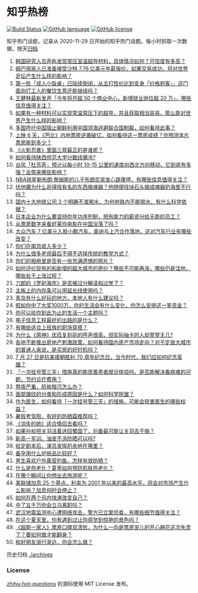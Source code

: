 # 知乎热榜
[![Build Status](https://github.com/ToWeLong/zhihu-hot-questions/workflows/CI/badge.svg)](https://github.com/ToWeLong/zhihu-hot-questions/actions)
[![GitHub language](https://img.shields.io/badge/language-golang-orange.svg)](https://golang.org/)
[![GitHub license](https://img.shields.io/github/license/ToWeLong/zhihu-hot-questions)](https://github.com/ToWeLong/zhihu-hot-questions/blob/main/LICENSE)

知乎热门话题，记录从 2020-11-29 日开始的知乎热门话题。每小时抓取一次数据，按天[归档](./archives)

<!-- BEGIN -->

1. [韩国研究人员声称发现常压室温超导材料，具体情况如何？可信度有多高？](https://www.zhihu.com/question/613850973)
1. [姆巴佩家人已准备接受沙特 7.76 亿美元年薪报价，如果交易成功，将对世界足坛产生什么样的影响？](https://www.zhihu.com/question/614029895)
1. [第一批「成人小饭桌」已陆续倒闭，从主打性价比到变身「价格刺客」，这门面向打工人的餐饮生意还能继续吗？](https://www.zhihu.com/question/614105221)
1. [王健林最新发声「今年将开超 50 个商业中心，新增就业岗位超 20 万」，哪些信息值得关注？](https://www.zhihu.com/question/614081281)
1. [如果有一种材料可以实现常温常压下的超导，并且获取相当容易，那么能对世界产生什么样的影响？](https://www.zhihu.com/question/614077790)
1. [多国呼吁中国阻止朝鲜利用中国领海逃避联合国制裁，如何看待此事？](https://www.zhihu.com/question/613884077)
1. [上映 6 天，《芭比》内地票房逆袭破亿，如何看待这一票房成绩？你预测本片票房能到多少？](https://www.zhihu.com/question/614041479)
1. [《火影忍者》里面三观最正的是谁呢？](https://www.zhihu.com/question/325629755)
1. [如何看待陕西师范大学分数线爆冷?](https://www.zhihu.com/question/613553536)
1. [台风「杜苏芮」预计以每小时 10-15 公里的速度向西北方向移动，它到底有多强？会带来哪些影响？](https://www.zhihu.com/question/614209208)
1. [NBA球星勒布朗·詹姆斯的儿子布朗尼突发心跳骤停，有哪些信息值得关注？](https://www.zhihu.com/question/613989515)
1. [伏地魔为什么非得找有名的东西做魂器？他随便找块石头做成魂器扔海里不行吗？](https://www.zhihu.com/question/443161370)
1. [国内十大地铁公司 3 个明确不准喝水，为何地铁内不能喝水，有什么科学依据？](https://www.zhihu.com/question/614017731)
1. [日本企业为什么要坚持你年功序列制，把有能力的薪资分给无能的员工？](https://www.zhihu.com/question/613462014)
1. [从票房数字来看好莱坞电影在中国没落了吗？](https://www.zhihu.com/question/613582687)
1. [大众汽车 7 亿美元入股小鹏汽车，奥迪与上汽合作落地，这对汽车行业有哪些改变？](https://www.zhihu.com/question/614150012)
1. [你们在南京收入多少？](https://www.zhihu.com/question/612713423)
1. [为什么很多老师最后不得不选择传统的教学方式？](https://www.zhihu.com/question/608465717)
1. [你们的相册里是否有一张充满遗憾的照片？](https://www.zhihu.com/question/613667078)
1. [如何评价现有的和新增的超大城市的房价？哪些不可能再涨，哪些仍是洼地，哪些处于上涨过程？](https://www.zhihu.com/question/614050550)
1. [刀郎的《罗刹海市》是否被过分解读和过誉了？](https://www.zhihu.com/question/613743943)
1. [主板上的内存条可以用延长线使用吗？](https://www.zhihu.com/question/600186410)
1. [青岛有什么好玩的地方，本地人有什么建议吗？](https://www.zhihu.com/question/613892399)
1. [假如你中了大奖1000万，你的生活会有什么变化，你怎么安排这一笔资金？](https://www.zhihu.com/question/614059528)
1. [你可以给你到此为止的生活一个主题吗？](https://www.zhihu.com/question/614051008)
1. [电子信息工程最好的出路的是什么？](https://www.zhihu.com/question/492073645)
1. [有哪些适合上班族的职场穿搭？](https://www.zhihu.com/question/606111084)
1. [为什么《原神》优菈复刻前的呼声很高，但实际抽卡的人却寥寥无几?](https://www.zhihu.com/question/613422528)
1. [各地不断推出房地产刺激政策，如何看待国内房产市场走向？对于定居大城市的普通人来说，是买房的好时机吗？](https://www.zhihu.com/question/614160215)
1. [7 月 27 日是抗美援朝胜利 70 周年纪念日，当今时代，我们应如何纪念英雄？](https://www.zhihu.com/question/614049749)
1. [「一次挂号管三天」措施真的能改善患者就诊体验吗，是否能解决看病难的问题，节约诊疗费用？](https://www.zhihu.com/question/613963201)
1. [熬夜严重，肌肤暗沉怎么办？](https://www.zhihu.com/question/610032738)
1. [面部皱纹的分类和形成原因是什么？如何科学除皱？](https://www.zhihu.com/question/344543212)
1. [作为医生，如何看待「一次挂号管三天」的措施，可能会损害医生的哪些权益？](https://www.zhihu.com/question/613963786)
1. [暑假考驾照，有好的防晒霜推荐吗？](https://www.zhihu.com/question/610036147)
1. [《消失的她》适合情侣去看吗？](https://www.zhihu.com/question/608335923)
1. [如果孙权把关羽活着送回蜀国了，刘备最可能让关羽去干嘛？](https://www.zhihu.com/question/609967018)
1. [新高一军训，油皮不涂防晒可以吗?](https://www.zhihu.com/question/611888382)
1. [给定剧本后，演员发挥的余地在哪里？](https://www.zhihu.com/question/61957015)
1. [备孕用什么护肤品比较好？](https://www.zhihu.com/question/611829916)
1. [男生喜欢户外露营钓鱼，怎样有效防晒？](https://www.zhihu.com/question/611346389)
1. [什么是热老化？夏季如何预防肌肤热老化？](https://www.zhihu.com/question/607521435)
1. [在哪个瞬间让你想出去旅游呢？](https://www.zhihu.com/question/612421572)
1. [美联储加息 25 个基点，利率为 2001 年以来的最高水平，将会对市场产生什么影响？加息何时会停止？](https://www.zhihu.com/question/614206153)
1. [如何在两个月内快速改变自己？](https://www.zhihu.com/question/451986493)
1. [中了五千万你会立马离职吗？](https://www.zhihu.com/question/333864736)
1. [武汉地震监测中心遭网络攻击，警方已立案侦查，有哪些细节值得关注？](https://www.zhihu.com/question/614022939)
1. [在这个夏天里，你有遇到过让你感觉到惊艳的景色吗？](https://www.zhihu.com/question/612337510)
1. [《超能一家人》票房口碑双溃败，为什么一向是票房宠儿的开心麻花这次失灵了？要如何做才能翻身？](https://www.zhihu.com/question/614043432)
1. [和好朋友渐行渐远，你会怎么做？](https://www.zhihu.com/question/604676817)

<!-- END -->

历史归档 [./archives](./archives)


### License
[zhihu-hot-questions](https://github.com/towelong/zhihu-hot-questions) 的源码使用 MIT License 发布。